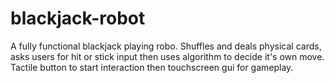 # blackjack-robot
A fully functional blackjack playing robo. Shuffles and deals physical cards, asks users for hit or stick input then uses algorithm to decide it's own move. Tactile button to start interaction then touchscreen gui for gameplay.
